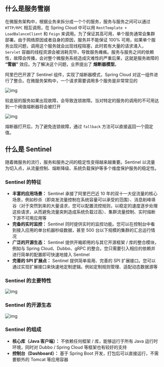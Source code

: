 ## 什么是服务雪崩

在微服务架构中，根据业务来拆分成一个个的服务，服务与服务之间可以通过 `HTTP/RPC` 相互调用，在 Spring Cloud 中可以用 `RestTemplate + LoadBalanceClient` 和 `Feign` 来调用。为了保证其高可用，单个服务通常会集群部署。由于网络原因或者自身的原因，服务并不能保证 100% 可用，如果单个服务出现问题，调用这个服务就会出现线程阻塞，此时若有大量的请求涌入，`Servlet` 容器的线程资源会被消耗完毕，导致服务瘫痪。服务与服务之间的依赖性，故障会传播，会对整个微服务系统造成灾难性的严重后果，这就是服务故障的 **“雪崩”** 效应。为了解决这个问题，业界提出了 **熔断器模型**。

阿里巴巴开源了 Sentinel 组件，实现了熔断器模式，Spring Cloud 对这一组件进行了整合。在微服务架构中，一个请求需要调用多个服务是非常常见的

![img](http://www.qfdmy.com/wp-content/uploads/2019/08/5c6d81662d64988.png)

较底层的服务如果出现故障，会导致连锁故障。当对特定的服务的调用的不可用达到一个阀值熔断器将会被打开

![img](http://www.qfdmy.com/wp-content/uploads/2019/08/b0f3c3e396e845a.png)

熔断器打开后，为了避免连锁故障，通过 `fallback` 方法可以直接返回一个固定值。

## 什么是 Sentinel

随着微服务的流行，服务和服务之间的稳定性变得越来越重要。Sentinel 以流量为切入点，从流量控制、熔断降级、系统负载保护等多个维度保护服务的稳定性。

### Sentinel 的特征

- **丰富的应用场景：** Sentinel 承接了阿里巴巴近 10 年的双十一大促流量的核心场景，例如秒杀（即突发流量控制在系统容量可以承受的范围）、消息削峰填谷（对于突然到来的大量请求，您可以配置流控规则，以稳定的速度逐步处理这些请求，从而避免流量突刺造成系统负载过高）、集群流量控制、实时熔断下游不可用应用等
- **完备的实时监控：** Sentinel 同时提供实时的监控功能。您可以在控制台中看到接入应用的单台机器秒级数据，甚至 500 台以下规模的集群的汇总运行情况
- **广泛的开源生态：** Sentinel 提供开箱即用的与其它开源框架 / 库的整合模块，例如与 Spring Cloud、Dubbo、gRPC 的整合。您只需要引入相应的依赖并进行简单的配置即可快速地接入 Sentinel
- **完善的 SPI 扩展点：** Sentinel 提供简单易用、完善的 SPI 扩展接口。您可以通过实现扩展接口来快速地定制逻辑。例如定制规则管理、适配动态数据源等

### Sentinel 的主要特性

![img](http://www.qfdmy.com/wp-content/uploads/2019/08/0bd6df88b1d5c61.png)

### Sentinel 的开源生态

![img](http://www.qfdmy.com/wp-content/uploads/2019/08/b8f3e97e62968bd.png)

### Sentinel 的组成

- **核心库（Java 客户端）：** 不依赖任何框架 / 库，能够运行于所有 Java 运行时环境，同时对 Dubbo / Spring Cloud 等框架也有较好的支持
- **控制台（Dashboard）：** 基于 Spring Boot 开发，打包后可以直接运行，不需要额外的 Tomcat 等应用容器